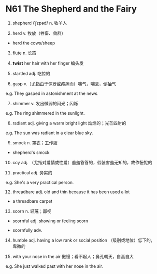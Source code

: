 # N61 The Shepherd and the Fairy

1. shepherd  /ˈʃɛpəd/  n. 牧羊人

2. herd  v. 牧放（牲畜、兽群）

* herd the cows/sheep

3. flute  n. 长笛

4. **twist** her hair with her finger  编头发

5. startled  adj. 吃惊的

6. gasp  v.（尤指由于惊讶或疼痛而）喘气，喘息，倒抽气

e.g. They gasped in astonishment at the news.

7. shimmer  v. 发出微弱的闪光；闪烁

e.g. The ring shimmered in the sunlight.

8. radiant  adj. giving a warm bright light 灿烂的；光芒四射的

e.g. The sun was radiant in a clear blue sky.

9. smock  n. 罩衣；工作服

* shepherd's smock

10. coy  adj. （尤指对爱情或性爱）羞羞答答的，假装害羞无知的，故作忸怩的

11. practical  adj. 务实的

e.g. She's a very practical person.

12. threadbare  adj. old and thin because it has been used a lot 

* a threadbare carpet

13. scorn  n.  轻蔑；鄙视

* scornful  adj. showing or feeling scorn

* scornfully  adv.

14. humble  adj. having a low rank or social position  （级别或地位）低下的，卑微的

15. with your nose in the air  傲慢；看不起人；鼻孔朝天，自高自大

e.g. She just walked past with her nose in the air.
